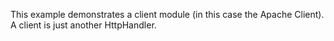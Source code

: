 This example demonstrates a client module (in this case the Apache Client). A client is just another HttpHandler.

<script src="http://gist-it.appspot.com/https://github.com/http4k/http4k/blob/master/src/docs/cookbook/client_as_a_function/example.kt"></script>
